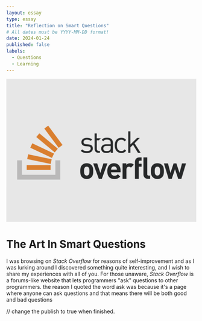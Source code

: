 ```yaml
---
layout: essay
type: essay
title: "Reflection on Smart Questions"
# All dates must be YYYY-MM-DD format!
date: 2024-01-24
published: false
labels:
  - Questions
  - Learning
---
```


<img class="rounded float-start pe-4" src="../img/stackoverflow.png">

<h1> The Art In Smart Questions</h1>

  <p>I was browsing on <i>Stack Overflow</i> for reasons of self-improvement and as I was lurking around I discovered something quite interesting, and I wish to share my experiences with all of you. For those unaware, <i>Stack Overflow</i> is a forums-like website that lets programmers "ask" questions to other programmers. the reason I quoted the word ask was because it's a page where anyone can ask questions and that means there will be both good and bad questions </p>
  
  <p></p>
  
 <p> </p>
// change the publish to true when finished.
